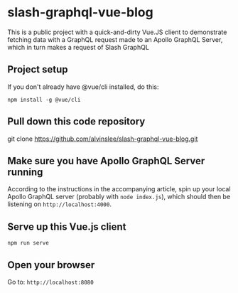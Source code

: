 # slash-graphql-vue-blog
This is a public project with a quick-and-dirty Vue.JS client to demonstrate fetching data with a GraphQL request made to an Apollo GraphQL Server, which in turn makes a request of Slash GraphQL

## Project setup

If you don't already have @vue/cli installed, do this:
```
npm install -g @vue/cli
```

## Pull down this code repository

git clone https://github.com/alvinslee/slash-graphql-vue-blog.git

## Make sure you have Apollo GraphQL Server running

According to the instructions in the accompanying article, spin up your local Apollo GraphQL server (probably with `node index.js`), which should then be listening on `http://localhost:4000`.

## Serve up this Vue.js client

```
npm run serve
```

## Open your browser

Go to: `http://localhost:8080`
